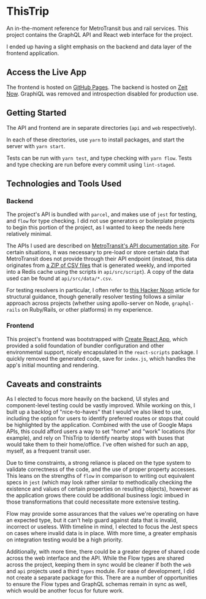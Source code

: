 # ThisTrip 

An in-the-moment reference for MetroTransit bus and rail services. This project contains the GraphQL API and React web interface for the project.

I ended up having a slight emphasis on the backend and data layer of the frontend application.

## Access the Live App

The frontend is hosted on [GitHub Pages](https://skylineproject.github.com/ThisTrip-web). The backend is hosted on [Zeit Now](https://thistrip-api-krfhgewgey.now.sh/). GraphiQL was removed and introspection disabled for production use.

## Getting Started

The API and frontend are in separate directories (`api` and `web` respectively). 

In each of these directories, use `yarn` to install packages, and start the server with `yarn start`.

Tests can be run with `yarn test`, and type checking with `yarn flow`. Tests and type checking are run before every commit using `lint-staged`.

## Technologies and Tools Used

### Backend
The project's API is bundled with `parcel`, and makes use of `jest` for testing, and `flow` for type checking. I did not use generators or boilerplate projects to begin this portion of the project, as I wanted to keep the needs here relatively minimal.

The APIs I used are described on [MetroTransit's API documentation site](http://svc.metrotransit.org/). For certain situations, it was necessary to pre-load or store certain data that MetroTransit does not provide through their API endpoint (instead, this data originates from [a ZIP of CSV files](https://gisdata.mn.gov/dataset/us-mn-state-metc-trans-transit-schedule-google-fd) that is generated weekly, and imported into a Redis cache using the scripts in `api/src/script`). A copy of the data used can be found at `api/src/data/*.csv`.

For testing resolvers in particular, I often refer to [this Hacker Noon](https://hackernoon.com/extensive-graphql-testing-57e8760f1c25) article for structural guidance, though generally resolver testing follows a similar approach across projects (whether using apollo-server on Node, `graphql-rails` on Ruby/Rails, or other platforms) in my experience.

### Frontend
This project's frontend was bootstrapped with [Create React App](https://github.com/facebookincubator/create-react-app), which provided a solid foundation of bundler configuration and other environmental support, nicely encapsulated in the `react-scripts` package. I quickly removed the generated code, save for `index.js`, which handles the app's initial mounting and rendering.

## Caveats and constraints

As I elected to focus more heavily on the backend, UI styles and component-level testing could be vastly improved. While working on this, I built up a backlog of "nice-to-haves" that I would've also liked to use, including the option for users to identify preferred routes or stops that could be highlighted by the application. Combined with the use of Google Maps APIs, this could afford users a way to set "home" and "work" locations (for example), and rely on ThisTrip to identify nearby stops with buses that would take them to their home/office. I've often wished for such an app, myself, as a frequent transit user.

Due to time constraints, a strong reliance is placed on the type system to validate correctness of the code, and the use of proper property accesses. This leans on the strengths of `flow` in comparison to writing out equivalent specs in `jest` (which may look rather similar to methodically checking the existence and values of certain properties on resulting objects), however as the application grows there could be additional business logic imbued in those transformations that could necessitate more extensive testing. 

Flow may provide some assurances that the values we're operating on have an expected type, but it can't help guard against data that is invalid, incorrect or useless. With timeline in mind, I elected to focus the Jest specs on cases where invalid data is in place. With more time, a greater emphasis on integration testing would be a high priority.

Additionally, with more time, there could be a greater degree of shared code across the web interface and the API. While the Flow types are shared across the project, keeping them in sync would be cleaner if both the `web` and `api` projects used a third `types` module. For ease of development, I did not create a separate package for this. There are a number of opportunities to ensure the Flow types and GraphQL schemas remain in sync as well, which would be another focus for future work.
